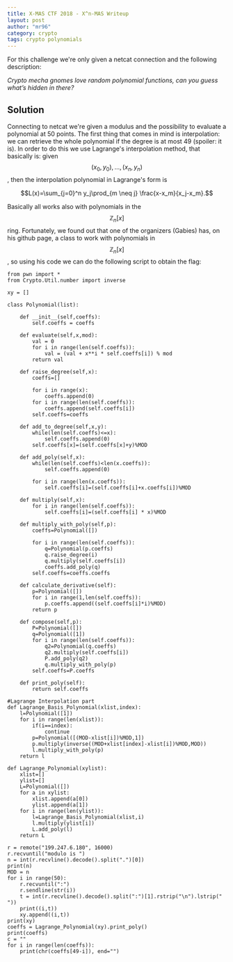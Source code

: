 ```yaml
---
title: X-MAS CTF 2018 - X^n-MAS Writeup
layout: post
author: "mr96"
category: crypto
tags: crypto polynomials
---
```

For this challenge we're only given a netcat connection and the following description:

*Crypto mecha gnomes love random polynomial functions, can you guess what’s hidden in there?*

## Solution
Connecting to netcat we're given a modulus and the possibility to evaluate a polynomial at 50 points. The first thing that comes in mind is interpolation: we can retrieve the whole polynomial if the degree is at most 49 (spoiler: it is). In order to do this we use Lagrange's interpolation method, that basically is: given $$(x_0,y_0),...,(x_n,y_n)$$, then the interpolation polynomial in Lagrange's form is

$$L(x)=\sum_{j=0}^n y_j\prod_{m \neq j} \frac{x-x_m}{x_j-x_m}.$$

Basically all works also with polynomials in the $$\mathbb{Z}_n[x]$$ ring. Fortunately, we found out that one of the organizers (Gabies) has, on his github page, a class to work with polynomials in $$\mathbb{Z}_n[x]$$, so using his code we can do the following script to obtain the flag:
```
from pwn import *
from Crypto.Util.number import inverse

xy = []

class Polynomial(list):

    def __init__(self,coeffs):
        self.coeffs = coeffs

    def evaluate(self,x,mod):
        val = 0
        for i in range(len(self.coeffs)):
            val = (val + x**i * self.coeffs[i]) % mod
        return val

    def raise_degree(self,x):
        coeffs=[]

        for i in range(x):
            coeffs.append(0)
        for i in range(len(self.coeffs)):
            coeffs.append(self.coeffs[i])
        self.coeffs=coeffs

    def add_to_degree(self,x,y):
        while(len(self.coeffs)<=x):
            self.coeffs.append(0)
        self.coeffs[x]=(self.coeffs[x]+y)%MOD

    def add_poly(self,x):
        while(len(self.coeffs)<len(x.coeffs)):
            self.coeffs.append(0)

        for i in range(len(x.coeffs)):
            self.coeffs[i]=(self.coeffs[i]+x.coeffs[i])%MOD

    def multiply(self,x):
        for i in range(len(self.coeffs)):
            self.coeffs[i]=(self.coeffs[i] * x)%MOD

    def multiply_with_poly(self,p):
        coeffs=Polynomial([])

        for i in range(len(self.coeffs)):
            q=Polynomial(p.coeffs)
            q.raise_degree(i)
            q.multiply(self.coeffs[i])
            coeffs.add_poly(q)
        self.coeffs=coeffs.coeffs

    def calculate_derivative(self):
        p=Polynomial([])
        for i in range(1,len(self.coeffs)):
            p.coeffs.append((self.coeffs[i]*i)%MOD)
        return p

    def compose(self,p):
        P=Polynomial([])
        q=Polynomial([1])
        for i in range(len(self.coeffs)):
            q2=Polynomial(q.coeffs)
            q2.multiply(self.coeffs[i])
            P.add_poly(q2)
            q.multiply_with_poly(p)
        self.coeffs=P.coeffs

    def print_poly(self):
        return self.coeffs

#Lagrange Interpolation part
def Lagrange_Basis_Polynomial(xlist,index):
    l=Polynomial([1])
    for i in range(len(xlist)):
        if(i==index):
            continue
        p=Polynomial([(MOD-xlist[i])%MOD,1])
        p.multiply(inverse((MOD+xlist[index]-xlist[i])%MOD,MOD))
        l.multiply_with_poly(p)
    return l

def Lagrange_Polynomial(xylist):
    xlist=[]
    ylist=[]
    L=Polynomial([])
    for a in xylist:
        xlist.append(a[0])
        ylist.append(a[1])
    for i in range(len(ylist)):
        l=Lagrange_Basis_Polynomial(xlist,i)
        l.multiply(ylist[i])
        L.add_poly(l)
    return L

r = remote("199.247.6.180", 16000)
r.recvuntil("modulo is ")
n = int(r.recvline().decode().split(".")[0])
print(n)
MOD = n
for i in range(50):
    r.recvuntil(":")
    r.sendline(str(i))
    t = int(r.recvline().decode().split(":")[1].rstrip("\n").lstrip(" "))
    print((i,t))
    xy.append((i,t))
print(xy)
coeffs = Lagrange_Polynomial(xy).print_poly()
print(coeffs)
c = ""
for i in range(len(coeffs)):
    print(chr(coeffs[49-i]), end="")

```
